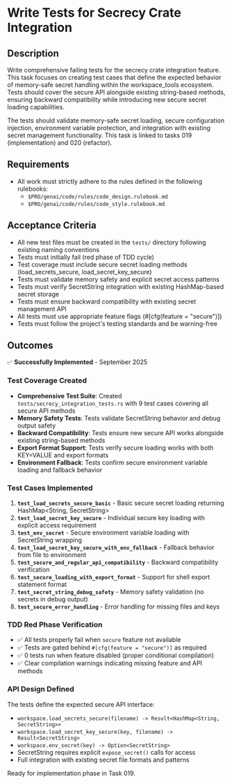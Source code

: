 # Write Tests for Secrecy Crate Integration

## Description

Write comprehensive failing tests for the secrecy crate integration feature. This task focuses on creating test cases that define the expected behavior of memory-safe secret handling within the workspace_tools ecosystem. Tests should cover the secure API alongside existing string-based methods, ensuring backward compatibility while introducing new secure secret loading capabilities.

The tests should validate memory-safe secret loading, secure configuration injection, environment variable protection, and integration with existing secret management functionality. This task is linked to tasks 019 (implementation) and 020 (refactor).

## Requirements

-   All work must strictly adhere to the rules defined in the following rulebooks:
    -   `$PRO/genai/code/rules/code_design.rulebook.md`
    -   `$PRO/genai/code/rules/code_style.rulebook.md`

## Acceptance Criteria

-   All new test files must be created in the `tests/` directory following existing naming conventions
-   Tests must initially fail (red phase of TDD cycle)
-   Test coverage must include secure secret loading methods (load_secrets_secure, load_secret_key_secure)
-   Tests must validate memory safety and explicit secret access patterns
-   Tests must verify SecretString integration with existing HashMap-based secret storage
-   Tests must ensure backward compatibility with existing secret management API
-   All tests must use appropriate feature flags (#[cfg(feature = "secure")])
-   Tests must follow the project's testing standards and be warning-free

## Outcomes

✅ **Successfully Implemented** - September 2025

### Test Coverage Created
- **Comprehensive Test Suite**: Created `tests/secrecy_integration_tests.rs` with 9 test cases covering all secure API methods
- **Memory Safety Tests**: Tests validate SecretString behavior and debug output safety
- **Backward Compatibility**: Tests ensure new secure API works alongside existing string-based methods
- **Export Format Support**: Tests verify secure loading works with both KEY=VALUE and export formats
- **Environment Fallback**: Tests confirm secure environment variable loading and fallback behavior

### Test Cases Implemented
1. **`test_load_secrets_secure_basic`** - Basic secure secret loading returning HashMap<String, SecretString>
2. **`test_load_secret_key_secure`** - Individual secure key loading with explicit access requirement
3. **`test_env_secret`** - Secure environment variable loading with SecretString wrapping
4. **`test_load_secret_key_secure_with_env_fallback`** - Fallback behavior from file to environment
5. **`test_secure_and_regular_api_compatibility`** - Backward compatibility verification
6. **`test_secure_loading_with_export_format`** - Support for shell export statement format
7. **`test_secret_string_debug_safety`** - Memory safety validation (no secrets in debug output)
8. **`test_secure_error_handling`** - Error handling for missing files and keys

### TDD Red Phase Verification
- ✅ All tests properly fail when `secure` feature not available
- ✅ Tests are gated behind `#[cfg(feature = "secure")]` as required
- ✅ 0 tests run when feature disabled (proper conditional compilation)
- ✅ Clear compilation warnings indicating missing feature and API methods

### API Design Defined
The tests define the expected secure API interface:
- `workspace.load_secrets_secure(filename) -> Result<HashMap<String, SecretString>>`
- `workspace.load_secret_key_secure(key, filename) -> Result<SecretString>`
- `workspace.env_secret(key) -> Option<SecretString>`
- SecretString requires explicit `expose_secret()` calls for access
- Full integration with existing secret file formats and patterns

Ready for implementation phase in Task 019.